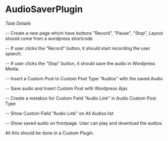 # AudioSaverPlugin

*Task Details*

-- Create a new page which have buttons "Record", "Pause", "Stop", Layout should come from a wordpress shortcode.

-- If user clicks the "Record" button, it should start recording the user speech.

-- If user clicks the "Stop" button, it should save the audio in Wordpress Media.

-- Insert a Custom Post to Custom Post Type "Audios" with the saved Audio

-- Save audio and Insert Custom Post with Wordpress Ajax

-- Create a metabox for Custom Field "Audio Link" in Audio Custom Post Type

-- Show Custom Field "Audio Link" on All Audios list

-- Show saved audio on frontpage. User can play and download the audios.


All this should be done in a Custom Plugin.
